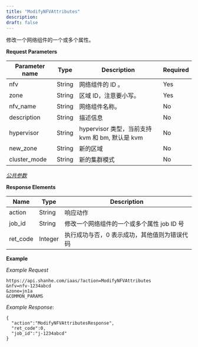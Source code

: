 ```yaml
---
title: "ModifyNFVAttributes"
description: 
draft: false
---
```




修改一个网络组件的一个或多个属性。

**Request Parameters**

| Parameter name | Type | Description | Required |
| --- | --- | --- | --- |
| nfv | String | 网络组件的 ID 。 | Yes |
| zone | String | 区域 ID，注意要小写。 | Yes |
| nfv_name | String | 网络组件名称。 | No |
| description | String | 描述信息 | No |
| hypervisor | String | hypervisor 类型，当前支持 kvm 和 bm, 默认是 kvm | No |
| new_zone | String | 新的区域 | No |
| cluster_mode | String | 新的集群模式 | No |

[_公共参数_](../../../parameters/)

**Response Elements**

| Name | Type | Description |
| --- | --- | --- |
| action | String | 响应动作 |
| job_id | String | 修改一个网络组件的一个或多个属性 job ID 号 |
| ret_code | Integer | 执行成功与否，0 表示成功，其他值则为错误代码 |

**Example**

_Example Request_

```
https://api.shanhe.com/iaas/?action=ModifyNFVAttributes
&nfv=nfv-1234abcd
&zone=jn1a
&COMMON_PARAMS
```

_Example Response_:

```
{
  "action":"ModifyNFVAttributesResponse",
  "ret_code":0,
  "job_id":"j-1234abcd"
}
```
